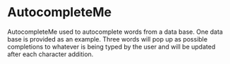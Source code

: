 # AutocompleteMe


AutocompleteMe used to autocomplete words from a data base. One data base is provided as an example. 
Three words will pop up as possible completions to whatever is being typed by the user and will be updated 
after each character addition.
